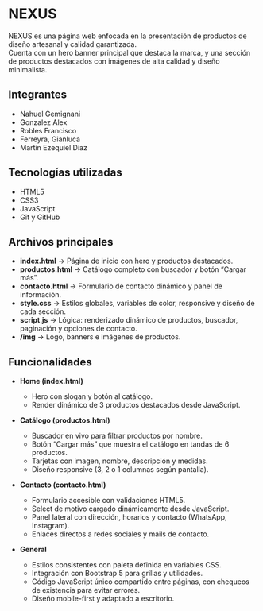 # NEXUS

NEXUS es una página web enfocada en la presentación de productos de diseño artesanal y calidad garantizada.  
Cuenta con un hero banner principal que destaca la marca, y una sección de productos destacados con imágenes de alta calidad y diseño minimalista.

## Integrantes
- Nahuel Gemignani
- Gonzalez Alex
- Robles Francisco
- Ferreyra, Gianluca
- Martin Ezequiel Diaz

## Tecnologías utilizadas
- HTML5
- CSS3
- JavaScript
- Git y GitHub

## Archivos principales
- **index.html** → Página de inicio con hero y productos destacados.
- **productos.html** → Catálogo completo con buscador y botón “Cargar más”.
- **contacto.html** → Formulario de contacto dinámico y panel de información.
- **style.css** → Estilos globales, variables de color, responsive y diseño de cada sección.
- **script.js** → Lógica: renderizado dinámico de productos, buscador, paginación y opciones de contacto.
- **/img** → Logo, banners e imágenes de productos.

## Funcionalidades
- **Home (index.html)**
  - Hero con slogan y botón al catálogo.
  - Render dinámico de 3 productos destacados desde JavaScript.
  
- **Catálogo (productos.html)**
  - Buscador en vivo para filtrar productos por nombre.
  - Botón “Cargar más” que muestra el catálogo en tandas de 6 productos.
  - Tarjetas con imagen, nombre, descripción y medidas.
  - Diseño responsive (3, 2 o 1 columnas según pantalla).

- **Contacto (contacto.html)**
  - Formulario accesible con validaciones HTML5.
  - Select de motivo cargado dinámicamente desde JavaScript.
  - Panel lateral con dirección, horarios y contacto (WhatsApp, Instagram).
  - Enlaces directos a redes sociales y mails de contacto.

- **General**
  - Estilos consistentes con paleta definida en variables CSS.
  - Integración con Bootstrap 5 para grillas y utilidades.
  - Código JavaScript único compartido entre páginas, con chequeos de existencia para evitar errores.
  - Diseño mobile-first y adaptado a escritorio.


